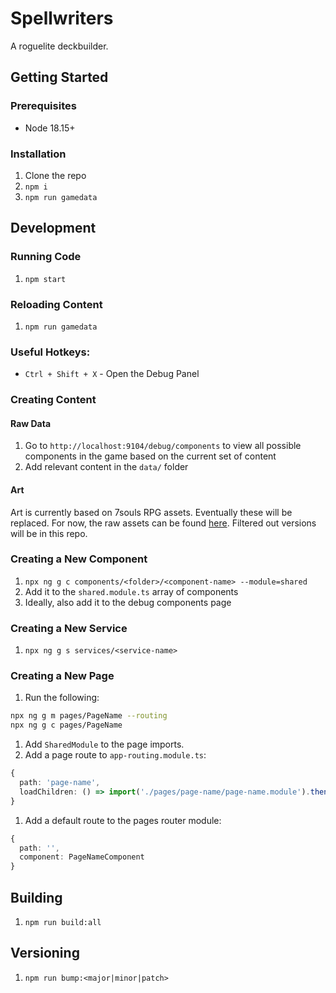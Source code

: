 # Spellwriters

A roguelite deckbuilder.

## Getting Started

### Prerequisites

- Node 18.15+

### Installation

1. Clone the repo
1. `npm i`
1. `npm run gamedata`

## Development

### Running Code

1. `npm start`

### Reloading Content

1. `npm run gamedata`

### Useful Hotkeys:

- `Ctrl + Shift + X` - Open the Debug Panel

### Creating Content

#### Raw Data

1. Go to `http://localhost:9104/debug/components` to view all possible components in the game based on the current set of content
2. Add relevant content in the `data/` folder

#### Art

Art is currently based on 7souls RPG assets. Eventually these will be replaced. For now, the raw assets can be found [here](https://github.com/CorrugatedGames/spellwriters-art). Filtered out versions will be in this repo.

### Creating a New Component

1. `npx ng g c components/<folder>/<component-name> --module=shared`
1. Add it to the `shared.module.ts` array of components
1. Ideally, also add it to the debug components page

### Creating a New Service

1. `npx ng g s services/<service-name>`

### Creating a New Page

1. Run the following:

```bash
npx ng g m pages/PageName --routing
npx ng g c pages/PageName
```

1. Add `SharedModule` to the page imports.
1. Add a page route to `app-routing.module.ts`:

```typescript
{
  path: 'page-name',
  loadChildren: () => import('./pages/page-name/page-name.module').then(m => m.PageNameModule)
}
```

1. Add a default route to the pages router module:

```typescript
{
  path: '',
  component: PageNameComponent
}
```

## Building

1. `npm run build:all`

## Versioning

1. `npm run bump:<major|minor|patch>`
